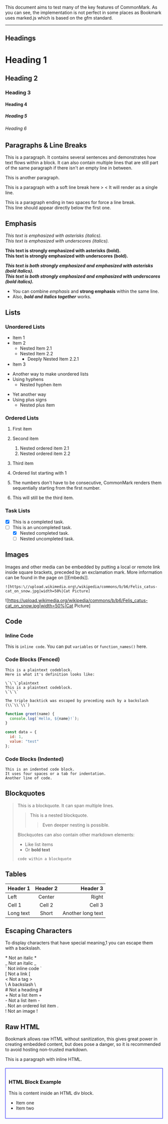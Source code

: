 
This document aims to test many of the key features of CommonMark. As you can see, the implementation is not perfect in some places as Bookmark uses marked.js which is based on the gfm standard.

---

## Headings

# Heading 1
## Heading 2
### Heading 3
#### Heading 4
##### Heading 5
###### Heading 6

## Paragraphs & Line Breaks

This is a paragraph. It contains several sentences and demonstrates how text flows within a block.
It can also contain multiple lines that are still part of the same paragraph if there isn't an empty line in between.

This is another paragraph.

This is a paragraph with a soft line break here >
< It will render as a single line.

This is a paragraph ending in two spaces for force a line break.  
This line should appear directly below the first one.
## Emphasis

*This text is emphasized with asterisks (italics).*  
_This text is emphasized with underscores (italics)._

**This text is strongly emphasized with asterisks (bold).**  
__This text is strongly emphasized with underscores (bold).__

***This text is both strongly emphasized and emphasized with asterisks (bold italics).***  
___This text is both strongly emphasized and emphasized with underscores (bold italics).___

* You can combine *emphasis* and **strong emphasis** within the same line.
* Also, **_bold and italics together_** works.

## Lists

### Unordered Lists

* Item 1
* Item 2
    * Nested Item 2.1
    * Nested Item 2.2
        * Deeply Nested Item 2.2.1
* Item 3

- Another way to make unordered lists
- Using hyphens
    - Nested hyphen item

+ Yet another way
+ Using plus signs
    + Nested plus item

### Ordered Lists

1. First item
2. Second item
    1. Nested ordered item 2.1
    2. Nested ordered item 2.2
3. Third item

4. Ordered list starting with 1
5. The numbers don't have to be consecutive, CommonMark renders them sequentially starting from the first number.
6. This will still be the third item.

### Task Lists

- [x] This is a completed task.
- [ ] This is an uncompleted task.
    - [x] Nested completed task.
    - [ ] Nested uncompleted task.
## Images
Images and other media can be embedded by putting a local or remote link inside square brackets, preceded by an exclamation mark. More information can be found in the page on [[Embeds]].  

`![https:\//upload.wikimedia.org\/wikipedia/commons/b/b6/Felis_catus-cat_on_snow.jpg|width=50%|Cat Picture]`

![https://upload.wikimedia.org/wikipedia/commons/b/b6/Felis_catus-cat_on_snow.jpg|width=50%|Cat  Picture]

## Code

### Inline Code

This is `inline code`. You can put `variables` or `function_names()` here.

### Code Blocks (Fenced)

```plaintext
This is a plaintext codeblock.
Here is what it's definition looks like:

\`\`\`plaintext
This is a plaintext codeblock.
\`\`\`

The triple backtick was escaped by preceding each by a backslash (\\`\\`\\`)
```

```javascript
function greet(name) {
  console.log(`Hello, ${name}!`);
}

const data = {
  id: 1,
  value: "test"
};
```

### Code Blocks (Indented)

    This is an indented code block.
    It uses four spaces or a tab for indentation.
    Another line of code.

## Blockquotes

> This is a blockquote.
> It can span multiple lines.
>
> > This is a nested blockquote.
> > > Even deeper nesting is possible.
>
> Blockquotes can also contain other markdown elements:
> * Like list items
> * Or **bold text**
>
> ```
> code within a blockquote
> ```
## Tables

| Header 1 | Header 2 | Header 3 |
| :------- | :------: | -------: |
| Left     | Center   | Right    |
| Cell 1   | Cell 2   | Cell 3   |
| Long text | Short | Another long text |

## Escaping Characters

To display characters that have special meaning,1 you can escape them with a backslash.

\* Not an italic \*  
\_ Not an italic \_  
\` Not inline code \`  
\[ Not a link \[  
\< Not a tag \>  
\\ A backslash \\  
\# Not a heading \#  
\+ Not a list item \+  
\- Not a list item \-  
\. Not an ordered list item \.  
\! Not an image \!  

## Raw HTML

Bookmark allows raw HTML without sanitization, this gives great power in creating embedded content, but does pose a danger, so it is recommended to avoid hosting non-trusted markdown.

This is a paragraph with <span>inline HTML</span>.

<div style="border: 1px solid blue; padding: 10px; margin-top: 20px;">
  <h3>HTML Block Example</h3>
  <p>This is content inside an HTML div block.</p>
  <ul>
    <li>Item one</li>
    <li>Item two</li>
  </ul>
</div>